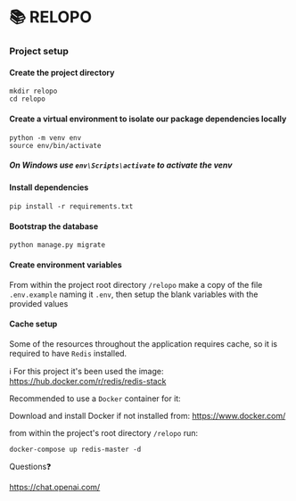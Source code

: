 # 📚 RELOPO

### Project setup

#### Create the project directory

```
mkdir relopo
cd relopo
```

#### Create a virtual environment to isolate our package dependencies locally

```
python -m venv env
source env/bin/activate
``` 
##### On Windows use ``env\Scripts\activate`` to activate the venv

#### Install dependencies

```
pip install -r requirements.txt
```

#### Bootstrap the database

```
python manage.py migrate
```

#### Create environment variables

From within the project root directory ``/relopo`` make a copy of the file  ``.env.example`` naming it ``.env``, then setup the blank variables with the provided values

#### Cache setup

Some of the resources throughout the application requires cache, so it is required to have ``Redis`` installed.

ℹ️ For this project it's been used the image: https://hub.docker.com/r/redis/redis-stack

Recommended to use a `Docker` container for it:

Download and install Docker if not installed from: https://www.docker.com/

from within the project's root directory ``/relopo`` run:

```
docker-compose up redis-master -d
```

Questions❓

https://chat.openai.com/